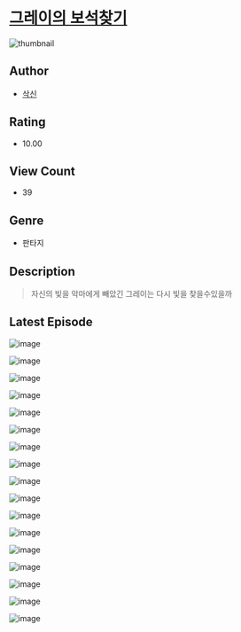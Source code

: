 # [그레이의 보석찾기](https://comic.naver.com/challenge/list?titleId=810140)
![thumbnail](https://image-comic.pstatic.net/user_contents_data/challenge_comic/2023/05/23/366809/upload_4049920476195336289_480x623.jpeg)

## Author
- [삭신](https://comic.naver.com/artistTitle?id=366809)

## Rating
- 10.00

## View Count
- 39

## Genre
- 판타지

## Description
> 자신의 빛을 악마에게 빼았긴 그레이는 다시 빛을 찾을수있을까


## Latest Episode
![image](https://image-comic.pstatic.net/user_contents_data/challenge_comic/2023/05/23/366809/upload_3832674557797884213.jpeg)

![image](https://image-comic.pstatic.net/user_contents_data/challenge_comic/2023/05/23/366809/upload_7077179422539855672.jpeg)

![image](https://image-comic.pstatic.net/user_contents_data/challenge_comic/2023/05/23/366809/upload_3760566373356560950.jpeg)

![image](https://image-comic.pstatic.net/user_contents_data/challenge_comic/2023/05/23/366809/upload_7003437390328521523.jpeg)

![image](https://image-comic.pstatic.net/user_contents_data/challenge_comic/2023/05/23/366809/upload_3618981188060985143.jpeg)

![image](https://image-comic.pstatic.net/user_contents_data/challenge_comic/2023/05/23/366809/upload_3689910880720609584.jpeg)

![image](https://image-comic.pstatic.net/user_contents_data/challenge_comic/2023/05/23/366809/upload_4123105255110030435.jpeg)

![image](https://image-comic.pstatic.net/user_contents_data/challenge_comic/2023/05/23/366809/upload_4051377307576710201.jpeg)

![image](https://image-comic.pstatic.net/user_contents_data/challenge_comic/2023/05/23/366809/upload_3690812475977054051.jpeg)

![image](https://image-comic.pstatic.net/user_contents_data/challenge_comic/2023/05/23/366809/upload_7377514356648731745.jpeg)

![image](https://image-comic.pstatic.net/user_contents_data/challenge_comic/2023/05/23/366809/upload_3832672375937577574.jpeg)

![image](https://image-comic.pstatic.net/user_contents_data/challenge_comic/2023/05/23/366809/upload_3918801696656025186.jpeg)

![image](https://image-comic.pstatic.net/user_contents_data/challenge_comic/2023/05/23/366809/upload_3906700483723604535.jpeg)

![image](https://image-comic.pstatic.net/user_contents_data/challenge_comic/2023/05/23/366809/upload_7077234420351449187.jpeg)

![image](https://image-comic.pstatic.net/user_contents_data/challenge_comic/2023/05/23/366809/upload_3486738512855052641.jpeg)

![image](https://image-comic.pstatic.net/user_contents_data/challenge_comic/2023/05/23/366809/upload_7365698085539950644.jpeg)

![image](https://image-comic.pstatic.net/user_contents_data/challenge_comic/2023/05/23/366809/upload_3703142394307556197.jpeg)
